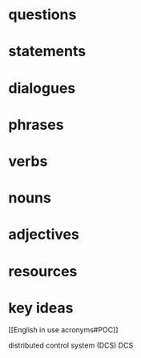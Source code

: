 # questions

# statements

# dialogues

# phrases

# verbs

# nouns

# adjectives

# resources





# key ideas

[[English in use acronyms#POC]]

distributed control system (DCS)
DCS

